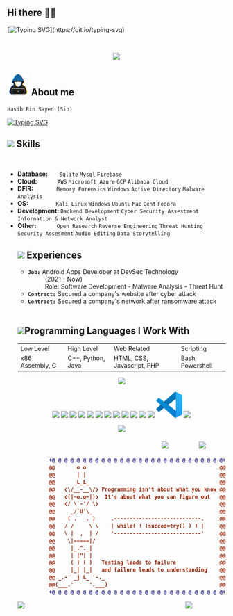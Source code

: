 ## Hi there 👋🏻

[![Typing SVG](https://readme-typing-svg.herokuapp.com?font=Fira+Code&duration=2000&pause=500&color=1FF773&multiline=true&width=435&height=180&lines=nc+-lvnp+1337;listening+on+%5Bany%5D+1337+...;connect+to+%5B$!3%5D+profile;%24+script+%2Fdev%2Fnull+-c+bash;$!3%40profile%3A~%24+.%2Fexploit;..............................;............PwN3d!............;..............................;..............................;..............................;..............................;..............................;)](https://git.io/typing-svg)

&nbsp;
<!--💬GREETINGSTITLE / FONTS: https://www.thefancytext.com/ and then paste on 🌐WEBSITE: https://github.com/denvercoder1/readme-typing-svg -->
<p align="center">
<img src="https://readme-typing-svg.herokuapp.com?font=Orbitron&pause=1000&color=27F76A&width=360&lines=%E2%96%91A%E2%96%91C%E2%96%91C%E2%96%91E%E2%96%91S%E2%96%91S%E2%96%91+%E2%96%91G%E2%96%91A%E2%96%91I%E2%96%91N%E2%96%91E%E2%96%91D%E2%96%91">


## <picture><img src = "https://github.com/0xAbdulKhalid/0xAbdulKhalid/raw/main/assets/mdImages/about_me.gif" width = 50px></picture> **About me**

```
Hasib Bin Sayed (Sib)
```
[![Typing SVG](http://readme-typing-svg.herokuapp.com?font=Fira+Code&weight=700&size=24&duration=4000&pause=700&color=00EB2C&width=697&height=45&lines=Cyber+Security+Specialist;Web+Developer+%26+Pentester;Blockchian+Developer;Freelancer+%26+Student)](https://git.io/typing-svg)
<br>
## <img src="https://media2.giphy.com/media/QssGEmpkyEOhBCb7e1/giphy.gif?cid=ecf05e47a0n3gi1bfqntqmob8g9aid1oyj2wr3ds3mg700bl&rid=giphy.gif" width ="25"><b> Skills</b>
<br>
<ul>
           <li><b>Database: &nbsp;&nbsp;&nbsp;&nbsp;&nbsp;&nbsp;</b> <code>Sqlite</code> <code>Mysql</code> <code>Firebase</code></li>
  <li><b>Cloud: &nbsp;&nbsp;&nbsp;&nbsp;&nbsp;&nbsp;&nbsp;&nbsp;&nbsp;&nbsp;&nbsp;&nbsp;</b> <code>AWS</code> <code>Microsoft Azure</code> <code>GCP</code> <code>Alibaba Cloud</code></li>
  <li><b>DFIR: &nbsp;&nbsp;&nbsp;&nbsp;&nbsp;&nbsp;&nbsp;&nbsp;&nbsp;&nbsp;&nbsp;&nbsp;&nbsp;&nbsp;</b> <code>Memory Forensics</code> <code>Windows</code> <code>Active Directory</code> <code>Malware Analysis</code></li>
  <li><b>OS: &nbsp;&nbsp;&nbsp;&nbsp;&nbsp;&nbsp;&nbsp;&nbsp;&nbsp;&nbsp;&nbsp;&nbsp;&nbsp;&nbsp;&nbsp;&nbsp;&nbsp;</b> <code>Kali Linux</code> <code>Windows</code> <code>Ubuntu</code> <code>Mac</code> <code>Cent</code> <code>Fedora</code></li>
  <li><b>Development: </b> <code>Backend Development</code> <code>Cyber Security Assestment</code> <code>Information & Network Analyst</code></li>
  <li><b>Other: &nbsp;&nbsp;&nbsp;&nbsp;&nbsp;&nbsp;&nbsp;&nbsp;&nbsp;&nbsp;&nbsp;&nbsp;</b> <code>Open Research</code> <code>Reverse Engineering</code> <code>Threat Hunting</code> <code>Security Assesment</code> <code>Audio Editing</code> <code>Data Storytelling</code> 
<br>

## <img src="https://raw.githubusercontent.com/majidtdeni666/majidtdeni666/main/script/Developer.gif" width ="40"><b> Experiences</b>
<ul>
  <li><code><b>Job:</b></code>&nbsp;Android Apps Developer at DevSec Technology</li>
  &nbsp;&nbsp;&nbsp;&nbsp;&nbsp;&nbsp;&nbsp;&nbsp;&nbsp;&nbsp;(2021 - Now)<br>
  &nbsp;&nbsp;&nbsp;&nbsp;&nbsp;&nbsp;&nbsp;&nbsp;&nbsp;&nbsp;Role: Software Development - Malware Analysis - Threat Hunt
  <li><code><b>Contract:</b></code>&nbsp;Secured a company's website after cyber attack</li>
  <li><code><b>Contract:</b></code>&nbsp;Secured a company's network after ransomware attack</li>
</ul><br>

## <img src="https://camo.githubusercontent.com/63371d36886ee658f5a97401f393e1ab1684b2fd3de674b8f5efc7d410b2a3d0/68747470733a2f2f6d656469612e67697068792e636f6d2f6d656469612f57556c706c634d704f43456d5447427442572f67697068792e676966" width ="40"><b>Programming Languages I Work With</b>
<table style="width:100%">
  <tr>
    <td>Low Level</td>
    <td>High Level</td>
    <td>Web Related</td>
    <td>Scripting</td>
  </tr>
  <tr>
    <td>x86 Assembly, C</td>
    <td>C++, Python, Java</td>
    <td>HTML, CSS, Javascript, PHP</td>
    <td>Bash, Powershell</td>
  </tr>
</table>

<p align="center">
<img src="https://i.ibb.co/Vvn7t4z/interests.gif">
<!--🖼️🖼️INTERSTLOGOS-->
<p align="center">
<img src="https://www.vectorlogo.zone/logos/archlinux/archlinux-icon.svg" width="60">
<img src="https://www.vectorlogo.zone/logos/microsoft_azure/microsoft_azure-icon.svg" width="60">
<img src="https://www.vectorlogo.zone/logos/debian/debian-icon.svg" width="60">
<img src="https://www.vectorlogo.zone/logos/docker/docker-icon.svg" width="60">
<img src="https://www.vectorlogo.zone/logos/gimp/gimp-icon.svg" width="60">
<img src="https://www.vectorlogo.zone/logos/git-scm/git-scm-icon.svg" width="60">
<img src="https://www.vectorlogo.zone/logos/github/github-icon.svg" width="60">
<img src="https://www.vectorlogo.zone/logos/linux/linux-icon.svg" width="60">
<img src="https://www.vectorlogo.zone/logos/microsoft/microsoft-icon.svg" width="60">
<img src="https://www.vectorlogo.zone/logos/mysql/mysql-icon.svg" width="60">
<img src="https://www.vectorlogo.zone/logos/python/python-icon.svg" width="60">
<img src="https://www.vectorlogo.zone/logos/twitch/twitch-icon.svg" width="60">
<img src="https://raw.githubusercontent.com/github/explore/80688e429a7d4ef2fca1e82350fe8e3517d3494d/topics/visual-studio-code/visual-studio-code.png" width="60">
<img src="https://www.vectorlogo.zone/logos/wikipedia/wikipedia-icon.svg" width="60">

</h4>
<!--🏆TROPHY / 🌐WEBSITE: https://github.com/ryo-ma/github-profile-trophy -->
<p align="center">
<img src="https://github-profile-trophy.vercel.app/?username=D3vil0p3r&theme=matrix&no-frame=true&row=1&&margin-w=30&no-bg=true">
<!--🖼️⭐🔱STARRED/FORK-->
<h4 align="right">
 
<table>
  <tr>
   <!-- <img src="https://media.giphy.com/media/IP7sarl7C5lSFCw9rG/giphy.gif"width="50">&nbsp;&nbsp;&nbsp;&nbsp;&nbsp;&nbsp;&nbsp;&nbsp;&nbsp;&nbsp;&nbsp;&nbsp;&nbsp;&nbsp;
   <img src="https://i.giphy.com/media/VbnUQpnihPSIgIXuZv/giphy.webp"width="50">&nbsp;&nbsp;&nbsp;&nbsp;&nbsp;&nbsp;&nbsp;&nbsp;&nbsp;&nbsp;&nbsp;&nbsp;&nbsp;&nbsp; -->
   <img src="https://c.tenor.com/SOVMSXmWB1kAAAAi/tony-star-jumping.gif" width="70">
   &nbsp;&nbsp;&nbsp;&nbsp;&nbsp;&nbsp;&nbsp;&nbsp;&nbsp;&nbsp;&nbsp;&nbsp;&nbsp;&nbsp;&nbsp;&nbsp;&nbsp;&nbsp;&nbsp;
   <img src="https://c.tenor.com/XSbD902n1fwAAAAi/rennen-fast.gif" width="50">&nbsp;&nbsp;&nbsp;&nbsp;&nbsp;&nbsp;&nbsp;&nbsp;&nbsp;&nbsp;&nbsp;&nbsp;&nbsp;&nbsp;
   
  </tr>

```diff
+@ @ @ @ @ @ @ @ @ @ @ @ @ @ @ @ @ @ @ @ @ @ @ @ @ @ @ @+
@@       o o                                           @@
@@       | |                                           @@
@@      _L_L_                                          @@
@@   ❮\/__-__\/❯ Programming isn't about what you know @@
@@   ❮(|~o.o~|)❯  It's about what you can figure out   @@
@@   ❮/ \`-'/ \❯                                       @@
@@     _/`U'\_                                         @@
@@    ( .   . )     .----------------------------.     @@
@@   / /     \ \    | while( ! (succed=try() ) ) |     @@
@@   \ |  ,  | /    '----------------------------'     @@
@@    \|=====|/                                        @@
@@     |_.^._|                                         @@
@@     | |"| |                                         @@
@@     ( ) ( )   Testing leads to failure              @@
@@     |_| |_|   and failure leads to understanding    @@
@@ _.-' _j L_ '-._                                     @@
@@(___.'     '.___)                                    @@
+@ @ @ @ @ @ @ @ @ @ @ @ @ @ @ @ @ @ @ @ @ @ @ @ @ @ @ @+
```

<!--🪳ROACH&🕷️SPIDER--> 
<p align="left">
<img src="https://media.giphy.com/media/2fC8cduAc35UIAxHDE/giphy.gif" width="150">&nbsp;&nbsp;&nbsp;&nbsp;&nbsp;&nbsp;&nbsp;&nbsp;&nbsp;&nbsp;&nbsp;&nbsp;&nbsp;&nbsp;&nbsp;&nbsp;&nbsp;&nbsp;&nbsp;&nbsp;&nbsp;&nbsp;&nbsp;&nbsp;&nbsp;&nbsp;&nbsp;&nbsp;&nbsp;&nbsp;&nbsp;&nbsp;&nbsp;&nbsp;&nbsp;&nbsp;&nbsp;&nbsp;&nbsp;&nbsp;&nbsp;&nbsp;&nbsp;&nbsp;&nbsp;&nbsp;&nbsp;&nbsp;&nbsp;&nbsp;&nbsp;&nbsp;&nbsp;&nbsp;&nbsp;&nbsp;&nbsp;&nbsp;&nbsp;&nbsp;&nbsp;&nbsp;&nbsp;&nbsp;&nbsp;&nbsp;&nbsp;&nbsp;&nbsp;&nbsp;&nbsp;&nbsp;&nbsp;&nbsp;&nbsp;&nbsp;&nbsp;&nbsp;&nbsp;&nbsp;&nbsp;&nbsp;&nbsp;&nbsp;&nbsp;&nbsp;&nbsp;&nbsp;&nbsp;&nbsp;&nbsp;&nbsp;&nbsp;&nbsp;&nbsp;&nbsp;&nbsp;&nbsp;&nbsp;&nbsp;&nbsp;&nbsp;&nbsp;&nbsp;&nbsp;&nbsp;&nbsp;&nbsp;&nbsp;&nbsp;&nbsp;&nbsp;<img src="https://c.tenor.com/3dgbcMt6Kx4AAAAi/spider-insect.gif" width="40">
 

<!--
**HasibBinSayed/HasibBinSayed** is a ✨ _special_ ✨ repository because its `README.md` (this file) appears on your GitHub profile.

Here are some ideas to get you started:

- 🔭 I’m currently working on ...
- 🌱 I’m currently learning ...
- 👯 I’m looking to collaborate on ...
- 🤔 I’m looking for help with ...
- 💬 Ask me about ...
- 📫 How to reach me: ...
- 😄 Pronouns: ...
- ⚡ Fun fact: ...
-->
